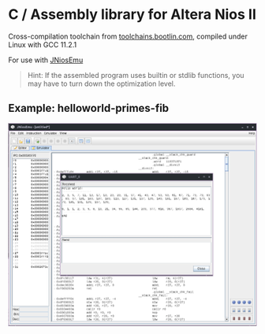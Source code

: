 # C / Assembly library for Altera Nios II

Cross-compilation toolchain from
[toolchains.bootlin.com](https://toolchains.bootlin.com/releases_nios2.html), compiled under Linux with GCC 11.2.1

For use with [JNiosEmu](https://github.com/stpe/jniosemu)

> Hint: If the assembled program uses builtin or stdlib functions, you may have to turn down the optimization level.

## Example: helloworld-primes-fib
![helloworld-primes-fib.s executed in jniosemu](thumbnail.png)
